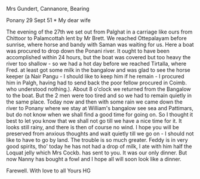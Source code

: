 Mrs Gundert, Cannanore, Bearing

 Ponany 29 Sept 51
 <Monday>*
My dear wife

The evening of the 27th we set out from Palghat in a carriage like ours from Chittoor to Palamcottah lent by Mr Brett. We reached Ottepalayam before sunrise, where horse and bandy with Saman was waiting for us. Here a boat was procured to drop down the Ponani river. It ought to have been accomplished within 24 hours, but the boat was covered but too heavy the river too shallow - so we had a hot day before we reached Tirtalla, where Fred. at least got some milk in the bangalow and was glad to see the horse keeper (a Nair Pangu - I should like to keep him if he remain - I procured him in Palgh, having had to send back the poor fellow procured in Coimb. who understood nothing.). About 8 o'clock we returned from the Bangalow to the boat. But the 2 men were too tired and so we had to remain quietly in the same place. Today now and then with some rain we came down the river to Ponany where we stay at William's bangalow see sea and Pattimars, but do not know when we shall find a good time for going on. So I thought it best to let you know that we shall not go till we have a nice time for it. It looks still rainy, and there is then of course no wind. I hope you will be preserved from anxious thoughts and wait quietly till we go on - I should not like to have to go by land. The trouble is so much greater. Feddy is in very good spirits, tho' today he has not had a drop of milk, I ate with him half the Loquat jelly which Mrs Cockb. has sent to you. It was our only dinner. But now Nanny has bought a fowl and I hope all will soon look like a dinner.

Farewell. With love to all
 Yours HG

